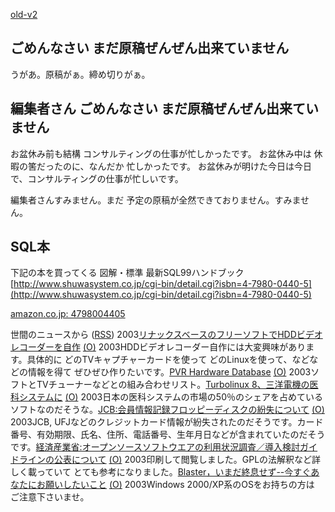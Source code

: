 [old-v2](ig030818-orig.html)

## ごめんなさい まだ原稿ぜんぜん出来ていません

うがあ。原稿がぁ。締め切りがぁ。






## 編集者さん ごめんなさい まだ原稿ぜんぜん出来ていません


お盆休み前も結構 コンサルティングの仕事が忙しかったです。
お盆休み中は 休暇の筈だったのに、なんだか 忙しかったです。
お盆休みが明けた今日は今日で、コンサルティングの仕事が忙しいです。

編集者さんすみません。まだ 予定の原稿が全然できておりません。すみません。

## SQL本


下記の本を買ってくる
図解・標準 最新SQL99ハンドブック
  [http://www.shuwasystem.co.jp/cgi-bin/detail.cgi?isbn=4-7980-0440-5](http://www.shuwasystem.co.jp/cgi-bin/detail.cgi?isbn=4-7980-0440-5)
  


[amazon.co.jp: 4798004405](http://www.amazon.co.jp/exec/obidos/ASIN/4798004405/igapyondiary-22)

世間のニュースから ([RSS](ig030818-news.xml)) 2003[リナックスベースのフリーソフトでHDDビデオレコーダーを自作](http://www.hotwired.co.jp/news/news/technology/story/20030812307.html) [(O)](http://www.hotwired.co.jp/news/news/technology/story/20030812307.html) 2003HDDビデオレコーダー自作には大変興味があります。具体的に どのTVキャプチャーカードを使って どのLinuxを使って、などなどの情報を得て ぜひぜひ作りたいです。[PVR Hardware Database](http://pvrhw.goldfish.org/tiki-pvrhwdb.php) [(O)](http://pvrhw.goldfish.org/tiki-pvrhwdb.php) 2003ソフトとTVチューナーなどとの組み合わせリスト。[Turbolinux 8、三洋電機の医科システムに](http://japan.internet.com/linuxtoday/20030812/2.html) [(O)](http://japan.internet.com/linuxtoday/20030812/2.html) 2003日本の医科システムの市場の50％のシェアを占めているソフトなのだそうな。[JCB:会員情報記録フロッピーディスクの紛失について](http://www.jcb.co.jp/jcb_newsrelease/dr-272.html) [(O)](http://www.jcb.co.jp/jcb_newsrelease/dr-272.html) 2003JCB, UFJなどのクレジットカード情報が紛失されたのだそうです。カード番号、有効期限、氏名、住所、電話番号、生年月日などが含まれていたのだそうです。[経済産業省:オープンソースソフトウエアの利用状況調査／導入検討ガイドラインの公表について](http://www.meti.go.jp/kohosys/press/0004397/) [(O)](http://www.meti.go.jp/kohosys/press/0004397/) 2003印刷して閲覧しました。GPLの法解釈など詳しく載っていて とても参考になりました。[Blaster，いまだ終息せず--今すぐあなたにお願いしたいこと](http://itpro.nikkeibp.co.jp/free/ITPro/OPINION/20030817/1/) [(O)](http://itpro.nikkeibp.co.jp/free/ITPro/OPINION/20030817/1/) 2003Windows 2000/XP系のOSをお持ちの方は ご注意下さいませ。